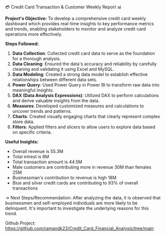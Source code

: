 

💳 Credit Card Transaction & Customer Weekly Report 📊

**Project's Objective:**
To develop a comprehensive credit card weekly dashboard which provides real-time insights to key performance metrics and trends, enabling stakeholders to monitor and analyze credit card operations more effectively.

**Steps Followed:**

1. **Data Collection**: Collected credit card data to serve as the foundation for a thorough analysis.
2. **Data Cleaning**: Ensured the data's accuracy and reliability by carefully cleaning and validating it using Excel and MySQL.
3. **Data Modeling**: Created a strong data model to establish effective relationships between different data sets.
4. **Power Query**: Used Power Query in Power BI to transform raw data into meaningful insights.
5. **DAX (Data Analysis Expressions)**: Utilized DAX to perform calculations and derive valuable insights from the data.
6. **Measures**: Developed customized measures and calculations to uncover trends and patterns.
7. **Charts**: Created visually engaging charts that clearly represent complex store data.
8. **Filters**: Applied filters and slicers to allow users to explore data based on specific criteria.

**Useful Insights:**
- Overall revenue is 55.3M
- Total intrest is 8M
- Total transaction amount is 44.5M
- Male customers are contributing more in revenue 30M than females 25M
- Businessman's contribution to revenue is high 18M
- Blue and silver credit cards are contributing to 93% of overall transactions
 

-> Next Steps/Recommendation: 
After analyzing the data, it is observed that businessmen and self-employed individuals are more likely to be delinquent. It's important to investigate the underlying reasons for this trend.

Github Project: https://github.com/ramandk23/Credit_Card_Financial_Analysis/tree/main
